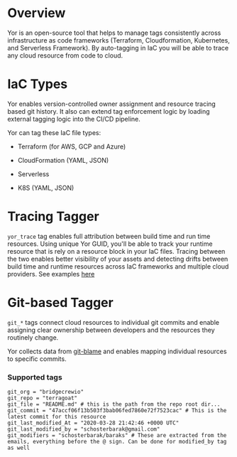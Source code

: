 # Overview
Yor is an open-source tool that helps to manage tags consistently across infrastructure as code frameworks 
(Terraform, Cloudformation, Kubernetes, and Serverless Framework). By auto-tagging in IaC you will be able to trace any cloud resource from code to cloud.

# IaC Types
Yor enables version-controlled owner assignment and resource tracing based git history. It also can extend tag enforcement logic by loading external tagging logic into the CI/CD pipeline. 

Yor can tag these IaC file types:
  * Terraform (for AWS, GCP and Azure)
  * CloudFormation (YAML, JSON)
  * Serverless

  * K8S (YAML, JSON)

# Tracing Tagger
```yor_trace``` tag enables full attribution between build time and run time resources. Using unique Yor GUID, you'll be able to track your runtime resource that is rely on a resource block in your IaC files. Tracing between the two enables better visibility of your assets and detecting drifts between build time and runtime resources across IaC frameworks and multiple cloud providers. See examples [here](<add publi link to 5.usecases once published>)

# Git-based Tagger
```git_*``` tags connect cloud resources to individual git commits and enable assigning clear ownership between developers and the resources they routinely change.


Yor collects data from [git-blame](https://git-scm.com/docs/git-blame) and enables mapping individual resources to specific commits.

### Supported tags

```
git_org = "bridgecrewio"
git_repo = "terragoat"
git_file = "README.md" # this is the path from the repo root dir...
git_commit = "47accf06f13b503f3bab06fed7860e72f7523cac" # This is the latest commit for this resource
git_last_modified_At = "2020-03-28 21:42:46 +0000 UTC"
git_last_modified_by = "schosterbarak@gmail.com"
git_modifiers = "schosterbarak/baraks" # These are extracted from the emails, everything before the @ sign. Can be done for modified_by tag as well
```
